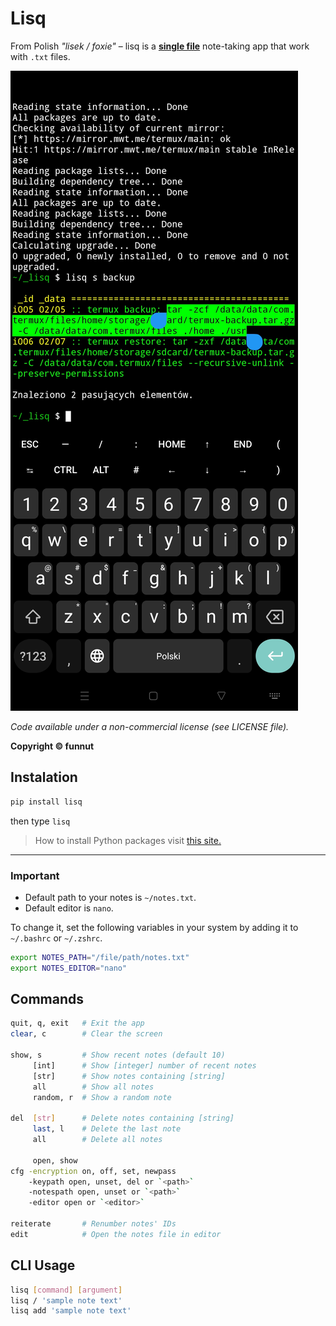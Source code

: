 # Lisq

From Polish *"lisek / foxie"* – lisq is a [**single file**](https://github.com/funnut/Lisq/blob/main/lisq/lisq.py) note-taking app that work with `.txt` files.

![Zrzut ekranu](https://raw.githubusercontent.com/funnut/Lisq/refs/heads/dev/screenshot.jpg)

*Code available under a non-commercial license (see LICENSE file).*

**Copyright © funnut**

## Instalation

```bash
pip install lisq
```

then type `lisq`

> How to install Python packages visit [this site.](https://packaging.python.org/en/latest/tutorials/installing-packages/)

---

### Important

+ Default path to your notes is `~/notes.txt`.
+ Default editor is `nano`.

To change it, set the following variables in your system by adding it to `~/.bashrc` or `~/.zshrc`.

```bash
export NOTES_PATH="/file/path/notes.txt"
export NOTES_EDITOR="nano"
```

## Commands

```bash
quit, q, exit   # Exit the app  
clear, c        # Clear the screen  

show, s         # Show recent notes (default 10)  
     [int]      # Show [integer] number of recent notes  
     [str]      # Show notes containing [string]  
     all        # Show all notes  
     random, r  # Show a random note  

del  [str]      # Delete notes containing [string]  
     last, l    # Delete the last note  
     all        # Delete all notes  

     open, show
cfg -encryption on, off, set, newpass
    -keypath open, unset, del or `<path>`
    -notespath open, unset or `<path>`
    -editor open or `<editor>`

reiterate       # Renumber notes' IDs  
edit            # Open the notes file in editor
```


## CLI Usage

```bash
lisq [command] [argument]
lisq / 'sample note text'
lisq add 'sample note text'
```
